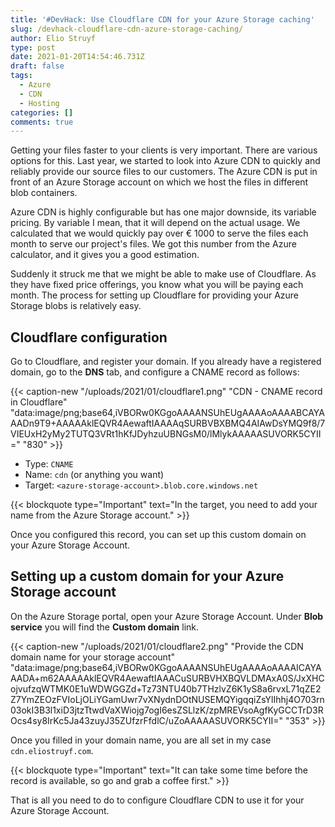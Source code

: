 ```yaml
---
title: '#DevHack: Use Cloudflare CDN for your Azure Storage caching'
slug: /devhack-cloudflare-cdn-azure-storage-caching/
author: Elio Struyf
type: post
date: 2021-01-20T14:54:46.731Z
draft: false
tags:
  - Azure
  - CDN
  - Hosting
categories: []
comments: true
---
```


Getting your files faster to your clients is very important. There are various options for this. Last year, we started to look into Azure CDN to quickly and reliably provide our source files to our customers. The Azure CDN is put in front of an Azure Storage account on which we host the files in different blob containers.

Azure CDN is highly configurable but has one major downside, its variable pricing. By variable I mean, that it will depend on the actual usage. We calculated that we would quickly pay over € 1000 to serve the files each month to serve our project's files. We got this number from the Azure calculator, and it gives you a good estimation.

Suddenly it struck me that we might be able to make use of Cloudflare. As they have fixed price offerings, you know what you will be paying each month. The process for setting up Cloudflare for providing your Azure Storage blobs is relatively easy.

## Cloudflare configuration

Go to Cloudflare, and register your domain. If you already have a registered domain, go to the **DNS** tab, and configure a CNAME record as follows:

{{< caption-new "/uploads/2021/01/cloudflare1.png" "CDN - CNAME record in Cloudflare"  "data:image/png;base64,iVBORw0KGgoAAAANSUhEUgAAAAoAAAABCAYAAADn9T9+AAAAAklEQVR4AewaftIAAAAqSURBVBXBMQ4AIAwDsYMQ9f8/7VIEUxH2yMy2TUTQ3VRt1hKfJDyhzuUBNGsM0/lMlykAAAAASUVORK5CYII=" "830" >}}

- Type: `CNAME`
- Name: `cdn` (or anything you want)
- Target: `<azure-storage-account>.blob.core.windows.net`

{{< blockquote type="Important" text="In the target, you need to add your name from the Azure Storage account." >}}

Once you configured this record, you can set up this custom domain on your Azure Storage Account.

## Setting up a custom domain for your Azure Storage account

On the Azure Storage portal, open your Azure Storage Account. Under **Blob service** you will find the **Custom domain** link.

{{< caption-new "/uploads/2021/01/cloudflare2.png" "Provide the CDN domain name for your storage account"  "data:image/png;base64,iVBORw0KGgoAAAANSUhEUgAAAAoAAAAICAYAAADA+m62AAAAAklEQVR4AewaftIAAACuSURBVHXBQVLDMAxA0S/JxXHCojvufzqWTMK0E1uWDWGGZd+Tz73NTU40b7THzlvZ6K1yS8a6rvxL71qZE2Z7YmZEOzFVIoLjOLiYGamUwr7vXNydnDOtNUSEMQYigqqiZsYlIhhj4O703rn03okI3B3l1xiD3jtzTtwdVaXWiojg7ogI6esZSLlzK/zpMREVsoAgfKyGCCTrD3ROcs4sy8IrKc5Ja43zuyJ35ZUfzrFfdlC/uZoAAAAASUVORK5CYII=" "353" >}}

Once you filled in your domain name, you are all set in my case `cdn.eliostruyf.com`.

{{< blockquote type="Important" text="It can take some time before the record is available, so go and grab a coffee first." >}}

That is all you need to do to configure Cloudflare CDN to use it for your Azure Storage Account.
